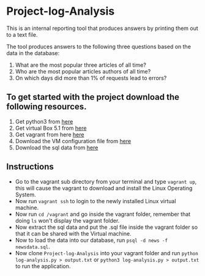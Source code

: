 # Project-log-Analysis


This is an internal reporting tool that produces answers by printing them out to a text file.

The tool produces answers to the following three questions based on the data in the database:

1. What are the most popular three articles of all time?
2. Who are the most popular articles authors of all time?
3. On which days did more than 1% of requests lead to errors?

## To get started with the project download the following resources.
1. Get python3 from [here](https://www.python.org/downloads/)
2. Get virtual Box 5.1 from [here](https://www.virtualbox.org/wiki/Download_Old_Builds_5_1)
3. Get vagrant from here [here](https://www.vagrantup.com/)
4. Download the VM configuration file from [here](https://github.com/udacity/fullstack-nanodegree-vm)
5. Download the sql data from [here](https://d17h27t6h515a5.cloudfront.net/topher/2016/August/57b5f748_newsdata/newsdata.zip)

## Instructions
* Go to the vagrant sub directory from your terminal and type `vagrant up`, this will cause the vagrant to download and install the Linux Operating System.
* Now run `vagrant ssh` to login to the newly installed Linux virtual machine.
* Now run `cd /vagrant` and go inside the vagrant folder, remember that doing `ls` won't display the vagrant folder.
* Now extract the sql data and put the .sql file inside the vagrant folder so that it can be shared with the Virtual machine.
* Now to load the data into our database, run `psql -d news -f newsdata.sql`.
* Now clone `Project-log-Analysis` into your vagrant folder and run `python log-analysis.py > output.txt` or `python3 log-analysis.py > output.txt` to run the application.
